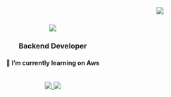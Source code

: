 <img align="right" src="https://visitor-badge.imlete.cn/?id=github.AanchalMakhija.visitor-badge"/>
 
<h1 align="center">
<a href="https://git.io/typing-svg">
<img  src="http://readme-typing-svg.herokuapp.com?font=Sedan&center=true&pause=1000&random=false&width=435&lines=Hi+there+%F0%9F%91%8B%F0%9F%8F%BB+;+I'm+Aanchal+Makhija+!!" />
</a>
</h1>
<h3 align ="center"> Backend Developer </h3>
<h4 align="center">🌱 I’m currently learning on Aws</h4>
<br/>
<div align="center">
<a href="https://www.linkedin.com/in/aanchal-makhija-8b9183257/" target="_blank">
 <img src="https://img.shields.io/badge/LinkedIn-0077B5?style=for-the-badge&logo=linkedin&logoColor=white" target="_blank">

<a href="mailto:aanchal.makhija999@gmail.com" target="_blank">
 <img src="https://img.shields.io/badge/Gmail-D14836?style=for-the-badge&logo=gmail&logoColor=white" target="_blank">







